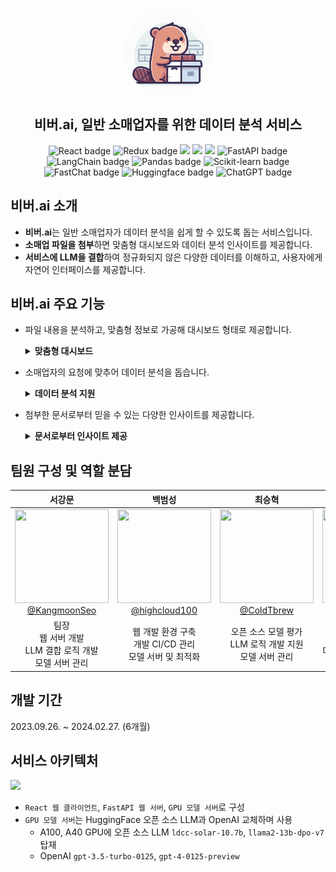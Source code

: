 <div align="center">
  <br>
<p align="center" width="100%">
    <img src="docs/images/logo.png" alt="beaver icon" style="width: 140px; height:140px; display: block; margin: auto; border-radius: 80%;">
</p>
  
  <h2>비버.ai, 일반 소매업자를 위한 데이터 분석 서비스</h2></hr>
  <p align="center">
    <img src="https://img.shields.io/badge/React-61DAFB?style=flat-square&logo=react&logoColor=black" alt="React badge">
    <img src="https://img.shields.io/badge/Redux-593d88?style=flat-square&logo=redux&logoColor=white" alt="Redux badge">
    <img src="https://img.shields.io/badge/Tailwind CSS-38B2A?style=flat-square&logo=Tailwind CSS&logoColor=white"/>
    <img src="https://img.shields.io/badge/Node.js-339933?style=flat-square&logo=Node.js&logoColor=white"/>
    <img src="https://img.shields.io/badge/Docker-2496ED?style=flat-square&logo=Docker&logoColor=white"/>
    <img src="https://img.shields.io/badge/FastAPI-009688?style=flat-square&logo=FastAPI&logoColor=white" alt="FastAPI badge">
    <img src="https://img.shields.io/badge/LangChain-339933?style=flat-square&logo=GitHub&logoColor=white" alt="LangChain badge">
    <img src="https://img.shields.io/badge/pandas-%23150458.svg?style=flat-square&logo=pandas&logoColor=white" alt="Pandas badge">
    <img src="https://img.shields.io/badge/scikit--learn-%23F7931E.svg?style=flat-square&logo=scikit-learn&logoColor=white" alt="Scikit-learn badge">
    <img src="https://img.shields.io/badge/FastChat-0467DF?style=flat-square&logo=GitHub&logoColor=white" alt="FastChat badge">
    <img src="https://img.shields.io/badge/Huggingface-FFD21E?style=flat-square&logo=huggingface&logoColor=white" alt="Huggingface badge">
    <img src="https://img.shields.io/badge/chatGPT-74aa9c?style=flat-square&logo=openai&logoColor=white" alt="ChatGPT badge">
  <!-- https://github.com/Ileriayo/markdown-badges for more badge -->
</div>

## 비버.ai 소개

- **비버.ai**는 일반 소매업자가 데이터 분석을 쉽게 할 수 있도록 돕는 서비스입니다.
- **소매업 파일을 첨부**하면 맞춤형 대시보드와 데이터 분석 인사이트를 제공합니다.
- **서비스에 LLM을 결합**하여 정규화되지 않은 다양한 데이터를 이해하고, 사용자에게 자연어 인터페이스를 제공합니다.

## 비버.ai 주요 기능

- 파일 내용을 분석하고, 맞춤형 정보로 가공해 대시보드 형태로 제공합니다.
    <details>
    <summary><b>맞춤형 대시보드</b></summary>

  ![image](docs/images/맞춤형-대시보드.gif)
    </details>

- 소매업자의 요청에 맞추어 데이터 분석을 돕습니다.
    <details>
    <summary><b>데이터 분석 지원</b></summary>
    
    ![image](docs/images/테이블-질의응답.gif)
    </details>
- 첨부한 문서로부터 믿을 수 있는 다양한 인사이트를 제공합니다.
    <details>
    <summary><b>문서로부터 인사이트 제공</b></summary>

  ![image](docs/images/문서-질의응답.gif)
    </details>

## 팀원 구성 및 역할 분담

|                                                                 **서강문**                                                                  |                                                                  **백범성**                                                                  |                                                               **최승혁**                                                                |                                                              **강민우**                                                              |                                                                 **최보근**                                                                  |
| :-----------------------------------------------------------------------------------------------------------------------------------------: | :------------------------------------------------------------------------------------------------------------------------------------------: | :-------------------------------------------------------------------------------------------------------------------------------------: | :----------------------------------------------------------------------------------------------------------------------------------: | :-----------------------------------------------------------------------------------------------------------------------------------------: |
| [<img src="https://avatars.githubusercontent.com/u/100016044?v=4" height=150 width=150> <br/> @KangmoonSeo](https://github.com/KangmoonSeo) | [<img src="https://avatars.githubusercontent.com/u/80192345?v=4" height=150 width=150> <br/> @highcloud100](https://github.com/highcloud100) | [<img src="https://avatars.githubusercontent.com/u/117180508?v=4" height=150 width=150> <br/> @ColdTbrew](https://github.com/ColdTbrew) | [<img src="https://avatars.githubusercontent.com/u/69228100?v=4" height=150 width=150> <br/> @hemaher0](https://github.com/hemaher0) | [<img src="https://avatars.githubusercontent.com/u/136104922?v=4" height=150 width=150> <br/> @ChoiBoKeun1](https://github.com/ChoiBoKeun1) |
|                                  팀장<br/> 웹 서버 개발 </br> LLM 결합 로직 개발</br> 모델 서버 관리 </br>                                  |                                       웹 개발 환경 구축</br> 개발 CI/CD 관리 </br> 모델 서버 및 최적화                                       |                                     오픈 소스 모델 평가<br> LLM 로직 개발 지원 </br> 모델 서버 관리                                     |                       클라이언트 개발 </br> 대시보드 기획 </br> 대시보드 인터페이스 제작</br> 형태소 분석 기획                       |                                  클라이언트 개발</br> 클라이언트 프로젝트 관리 </br> 채팅 인터페이스 제작                                   |

## 개발 기간

2023.09.26. ~ 2024.02.27. (6개월)

## 서비스 아키텍처

<img src="https://raw.githubusercontent.com/inha-carbon-neutral-seven/beaver-web-client/38a00bd4a568ac22022d60abc8eee145ee76b663/src/image/Architecture.png"/>

- `React 웹 클라이언트`, `FastAPI 웹 서버`, `GPU 모델 서버`로 구성
- `GPU 모델 서버`는 HuggingFace 오픈 소스 LLM과 OpenAI 교체하며 사용
  - A100, A40 GPU에 오픈 소스 LLM `ldcc-solar-10.7b`, `llama2-13b-dpo-v7` 탑재
  - OpenAI `gpt-3.5-turbo-0125`, `gpt-4-0125-preview`
